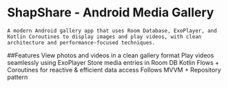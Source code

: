 # ShapShare - Android Media Gallery
    A modern Android gallery app that uses Room Database, ExoPlayer, and Kotlin Coroutines to display images and play videos, with clean architecture and performance-focused techniques.

##Features
     View photos and videos in a clean gallery format
     Play videos seamlessly using ExoPlayer
     Store media entries in Room DB
     Kotlin Flows + Coroutines for reactive & efficient data access
     Follows MVVM + Repository pattern


